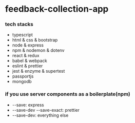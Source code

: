 # feedback-collection-app

### tech stacks

- typescript
- html & css & bootstrap
- node & express
- npm & nodemon & dotenv
- react & redux
- babel & webpack
- eslint & prettier
- jest & enzyme & supertest
- passportjs
- mongodb

### if you use server components as a boilerplate(npm)

- --save: express
- --save-dev --save-exact: prettier
- --save-dev: everything else
